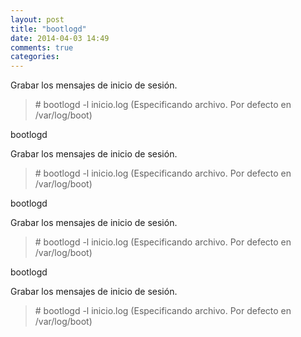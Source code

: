 ```yaml
---
layout: post
title: "bootlogd"
date: 2014-04-03 14:49
comments: true
categories: 
---
```

Grabar los mensajes de inicio de sesión.

>\# bootlogd -l inicio.log (Especificando archivo. Por defecto en /var/log/boot)

bootlogd

Grabar los mensajes de inicio de sesión.

>\# bootlogd -l inicio.log (Especificando archivo. Por defecto en /var/log/boot)

bootlogd

Grabar los mensajes de inicio de sesión.

>\# bootlogd -l inicio.log (Especificando archivo. Por defecto en /var/log/boot)

bootlogd

Grabar los mensajes de inicio de sesión.

>\# bootlogd -l inicio.log (Especificando archivo. Por defecto en /var/log/boot)

